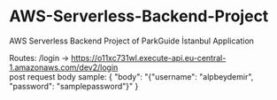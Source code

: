 # AWS-Serverless-Backend-Project
AWS Serverless Backend Project of ParkGuide İstanbul Application

Routes:
/login   ->   https://o11xc731wl.execute-api.eu-central-1.amazonaws.com/dev2/login  
post request
body sample:
{
  "body": "{\"username\": \"alpbeydemir\", \"password\": \"samplepassword\"}"
}
